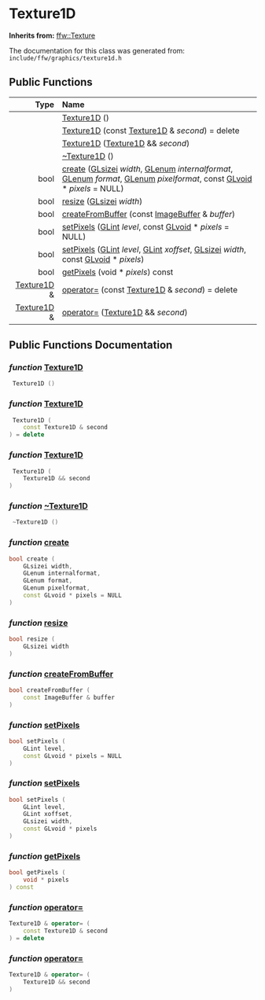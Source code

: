 Texture1D
===================================


**Inherits from:** [ffw::Texture](ffw_Texture.html)

The documentation for this class was generated from: `include/ffw/graphics/texture1d.h`



## Public Functions

| Type | Name |
| -------: | :------- |
|   | [Texture1D](#fe4bfdb5) ()  |
|   | [Texture1D](#e0d3bc95) (const [Texture1D](ffw_Texture1D.html) & _second_) = delete  |
|   | [Texture1D](#5c5335f8) ([Texture1D](ffw_Texture1D.html) && _second_)  |
|   | [~Texture1D](#896d0709) ()  |
|  bool | [create](#bb5b4a0f) ([GLsizei]() _width_, [GLenum]() _internalformat_, [GLenum]() _format_, [GLenum]() _pixelformat_, const [GLvoid]() * _pixels_ = NULL)  |
|  bool | [resize](#7a8c5174) ([GLsizei]() _width_)  |
|  bool | [createFromBuffer](#ea6fffde) (const [ImageBuffer](ffw_ImageBuffer.html) & _buffer_)  |
|  bool | [setPixels](#5a5ecedf) ([GLint]() _level_, const [GLvoid]() * _pixels_ = NULL)  |
|  bool | [setPixels](#7e942146) ([GLint]() _level_, [GLint]() _xoffset_, [GLsizei]() _width_, const [GLvoid]() * _pixels_)  |
|  bool | [getPixels](#44725987) (void * _pixels_) const  |
|  [Texture1D](ffw_Texture1D.html) & | [operator=](#10fe2ad6) (const [Texture1D](ffw_Texture1D.html) & _second_) = delete  |
|  [Texture1D](ffw_Texture1D.html) & | [operator=](#67d2be6d) ([Texture1D](ffw_Texture1D.html) && _second_)  |


## Public Functions Documentation

### _function_ <a id="fe4bfdb5" href="#fe4bfdb5">Texture1D</a>

```cpp
 Texture1D () 
```



### _function_ <a id="e0d3bc95" href="#e0d3bc95">Texture1D</a>

```cpp
 Texture1D (
    const Texture1D & second
) = delete 
```



### _function_ <a id="5c5335f8" href="#5c5335f8">Texture1D</a>

```cpp
 Texture1D (
    Texture1D && second
) 
```



### _function_ <a id="896d0709" href="#896d0709">~Texture1D</a>

```cpp
 ~Texture1D () 
```



### _function_ <a id="bb5b4a0f" href="#bb5b4a0f">create</a>

```cpp
bool create (
    GLsizei width,
    GLenum internalformat,
    GLenum format,
    GLenum pixelformat,
    const GLvoid * pixels = NULL
) 
```



### _function_ <a id="7a8c5174" href="#7a8c5174">resize</a>

```cpp
bool resize (
    GLsizei width
) 
```



### _function_ <a id="ea6fffde" href="#ea6fffde">createFromBuffer</a>

```cpp
bool createFromBuffer (
    const ImageBuffer & buffer
) 
```



### _function_ <a id="5a5ecedf" href="#5a5ecedf">setPixels</a>

```cpp
bool setPixels (
    GLint level,
    const GLvoid * pixels = NULL
) 
```



### _function_ <a id="7e942146" href="#7e942146">setPixels</a>

```cpp
bool setPixels (
    GLint level,
    GLint xoffset,
    GLsizei width,
    const GLvoid * pixels
) 
```



### _function_ <a id="44725987" href="#44725987">getPixels</a>

```cpp
bool getPixels (
    void * pixels
) const 
```



### _function_ <a id="10fe2ad6" href="#10fe2ad6">operator=</a>

```cpp
Texture1D & operator= (
    const Texture1D & second
) = delete 
```



### _function_ <a id="67d2be6d" href="#67d2be6d">operator=</a>

```cpp
Texture1D & operator= (
    Texture1D && second
) 
```





